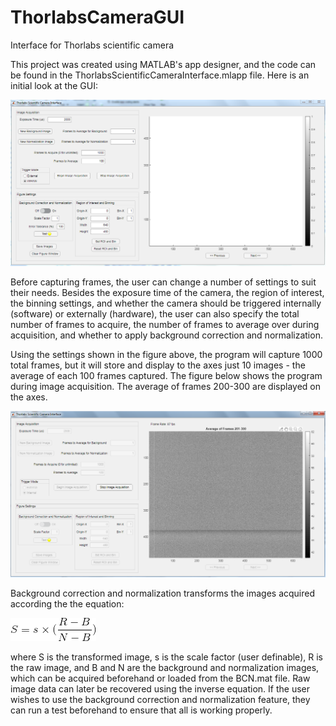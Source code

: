 # ThorlabsCameraGUI
Interface for Thorlabs scientific camera

This project was created using MATLAB's app designer, and the code can be found in the ThorlabsScientificCameraInterface.mlapp file. Here is an initial look at the GUI:

![GUI](https://github.com/SamNadjari/ThorlabsCameraGUI/blob/master/images/GUI_View.PNG)

Before capturing frames, the user can change a number of settings to suit their needs. Besides the exposure time of the camera, the region of interest, the binning settings, and whether the camera should be triggered internally (software) or externally (hardware), the user can also specify the total number of  frames to acquire, the number of frames to average over during acquisition, and whether to apply background correction and normalization. 

Using the settings shown in the figure above, the program will capture 1000 total frames, but it will store and display to the axes just 10 images - the average of each 100 frames captured. The figure below shows the program during image acquisition. The average of frames 200-300 are displayed on the axes. 

![Acquisition](https://github.com/SamNadjari/ThorlabsCameraGUI/blob/master/images/Acquisition.PNG)

Background correction and normalization transforms the images acquired according the the equation:

![BCN Equation](https://github.com/SamNadjari/ThorlabsCameraGUI/blob/master/images/BCN_Equation.gif)

where S is the transformed image, s is the scale factor (user definable), R is the raw image, and B and N are the background and normalization images, which can be acquired beforehand or loaded from the BCN.mat file. Raw image data can later be recovered using the inverse equation. If the user wishes to use the background correction and normalization feature, they can run a test beforehand to ensure that all is working properly. 

